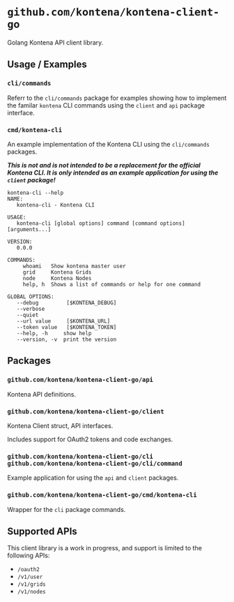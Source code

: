 # `github.com/kontena/kontena-client-go`

Golang Kontena API client library.

## Usage / Examples

### `cli/commands`

Referr to the `cli/commands` package for examples showing how to implement the familar `kontena` CLI commands using the `client` and `api` package interface.

### `cmd/kontena-cli`

An example implementation of the Kontena CLI using the `cli/commands` packages.

***This is not and is not intended to be a replacement for the official Kontena CLI. It is only intended as an example application for using the `client` package!***

```
kontena-cli --help
NAME:
   kontena-cli - Kontena CLI

USAGE:
   kontena-cli [global options] command [command options] [arguments...]

VERSION:
   0.0.0

COMMANDS:
     whoami   Show kontena master user
     grid     Kontena Grids
     node     Kontena Nodes
     help, h  Shows a list of commands or help for one command

GLOBAL OPTIONS:
   --debug         [$KONTENA_DEBUG]
   --verbose      
   --quiet        
   --url value     [$KONTENA_URL]
   --token value   [$KONTENA_TOKEN]
   --help, -h     show help
   --version, -v  print the version
```

## Packages

### `github.com/kontena/kontena-client-go/api`

Kontena API definitions.

### `github.com/kontena/kontena-client-go/client`

Kontena Client struct, API interfaces.

Includes support for OAuth2 tokens and code exchanges.

### `github.com/kontena/kontena-client-go/cli` `github.com/kontena/kontena-client-go/cli/command`

Example application for using the `api` and `client` packages.

### `github.com/kontena/kontena-client-go/cmd/kontena-cli`

Wrapper for the `cli` package commands.

## Supported APIs

This client library is a work in progress, and support is limited to the following APIs:

* `/oauth2`
* `/v1/user`
* `/v1/grids`
* `/v1/nodes`
